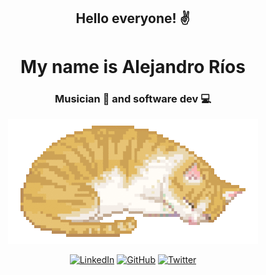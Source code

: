 <div align='center'>

## Hello everyone! ✌

# My name is **Alejandro Ríos**

### Musician 🎵 and software dev 💻

![Cat](./assets/cat.gif)

[![LinkedIn](https://img.shields.io/badge/linkedin-%230077B5.svg?&style=for-the-badge&logo=linkedin&logoColor=white&color=black)](https://www.linkedin.com/in/alexriosj/)
[![GitHub](https://img.shields.io/badge/github-%23100000.svg?&style=for-the-badge&logo=github&logoColor=white&color=black)](https://www.github.com/alexriosj/)
[![Twitter](https://img.shields.io/badge/twitter-%231DA1F2.svg?&style=for-the-badge&logo=twitter&logoColor=white&color=black)](https://twitter.com/AlexRios979)

</div>
